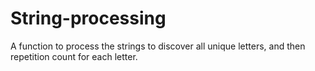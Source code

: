 # String-processing
A function to process the strings to discover all unique letters, and then repetition count for each letter.
